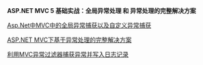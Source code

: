 **ASP.NET MVC 5 基础实战：全局异常处理 和 异常处理的完整解决方案**


[Asp.Net中MVC中的全局异常捕获以及自定义异常捕获](https://blog.csdn.net/greycastle/article/details/89006972)

[ASP.NET MVC下基于异常处理的完整解决方案](https://www.cnblogs.com/artech/archive/2012/01/10/exception-handling-in-asp-mvc.html) 

[利用MVC异常过滤器捕获异常并写入日志记录](https://blog.csdn.net/qq_41885871/article/details/86594338)

